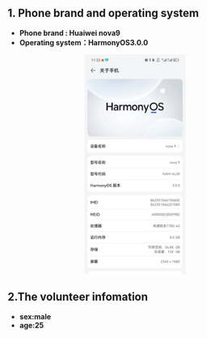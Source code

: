 ## 1. Phone brand and operating system
* **Phone brand : Huaiwei nova9**
*  **Operating system：HarmonyOS3.0.0**
<p align = "center">  
<img src="./The%20branch%20and%20system%20of%20the%20mobile%20phone.jpg"  style="width:200px" />
</p>

## 2.The volunteer infomation
* **sex:male**
* **age:25**
